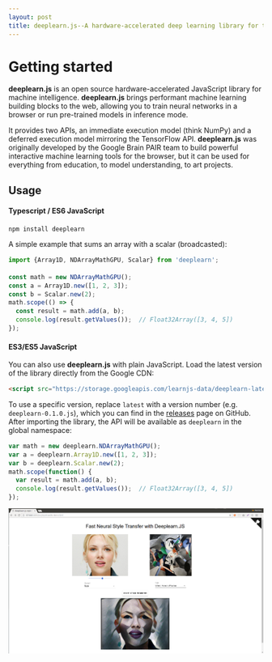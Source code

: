 ```yaml
---
layout: post
title: deeplearn.js--A hardware-accelerated deep learning library for the web.
---
```


# Getting started

**deeplearn.js** is an open source hardware-accelerated JavaScript library for
machine intelligence. **deeplearn.js** brings performant machine learning
building blocks to the web, allowing you to train neural networks in a browser
or run pre-trained models in inference mode.

It provides two APIs, an immediate execution model (think NumPy) and a deferred
execution model mirroring the TensorFlow API.
**deeplearn.js** was originally developed by the Google Brain PAIR team to build
powerful interactive machine learning tools for the browser, but it can be used
for everything from education, to model understanding, to art projects.

## Usage

#### Typescript / ES6 JavaScript

```
npm install deeplearn
```

A simple example that sums an array with a scalar (broadcasted):

```ts
import {Array1D, NDArrayMathGPU, Scalar} from 'deeplearn';

const math = new NDArrayMathGPU();
const a = Array1D.new([1, 2, 3]);
const b = Scalar.new(2);
math.scope(() => {
  const result = math.add(a, b);
  console.log(result.getValues());  // Float32Array([3, 4, 5])
});
```

#### ES3/ES5 JavaScript

You can also use **deeplearn.js** with plain JavaScript. Load the latest version
of the library directly from the Google CDN:

```html
<script src="https://storage.googleapis.com/learnjs-data/deeplearn-latest.js"></script>
```

To use a specific version, replace `latest` with a version number
(e.g. `deeplearn-0.1.0.js`), which you can find in the
[releases](https://github.com/PAIR-code/deeplearnjs/releases) page on GitHub.
After importing the library, the API will be available as `deeplearn` in the
global namespace:

```js
var math = new deeplearn.NDArrayMathGPU();
var a = deeplearn.Array1D.new([1, 2, 3]);
var b = deeplearn.Scalar.new(2);
math.scope(function() {
  var result = math.add(a, b);
  console.log(result.getValues());  // Float32Array([3, 4, 5])
});
```

![](https://github.com/reiinakano/fast-style-transfer-deeplearnjs/raw/master/demo_screen.png)
